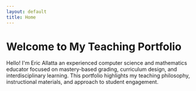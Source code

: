 ```yaml
---
layout: default
title: Home
---
```


# Welcome to My Teaching Portfolio

Hello! I'm Eric Allatta an experienced computer science and mathematics educator focused on mastery-based grading, curriculum design, and interdisciplinary learning. This portfolio highlights my teaching philosophy, instructional materials, and approach to student engagement.


